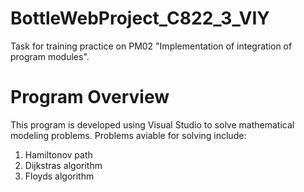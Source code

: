 # BottleWebProject_C822_3_VIY
Task for training practice on PM02 "Implementation of integration of program modules".
# Program Overview
This program is developed using Visual Studio to solve mathematical modeling problems. Problems aviable for solving include:
1. Hamiltonov path
2. Dijkstras algorithm
3. Floyds algorithm
